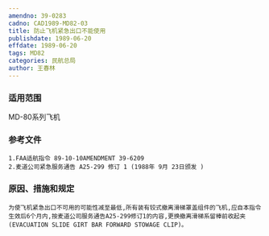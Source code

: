 ```yaml
---
amendno: 39-0283
cadno: CAD1989-MD82-03
title: 防止飞机紧急出口不能使用
publishdate: 1989-06-20
effdate: 1989-06-20
tags: MD82
categories: 民航总局
author: 王春林
---
```


### 适用范围 
MD-80系列飞机

### 参考文件
    1.FAA适航指令 89-10-10AMENDMENT 39-6209 
    2.麦道公司紧急服务通告 A25-299 修订 1 (1988年 9月 23日颁发 ) 


### 原因、措施和规定 
    为使飞机紧急出口不可用的可能性减至最低,所有装有铰式撤离滑梯罩盖组件的飞机,应自本指令生效后6个月内,按麦道公司服务通告A25-299修订1的内容,更换撤离滑梯系留棒前收起夹(EVACUATION SLIDE GIRT BAR FORWARD STOWAGE CLIP)。
